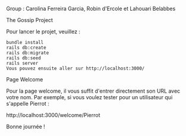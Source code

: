 Group : Carolina Ferreira Garcia, Robin d'Ercole et Lahouari Belabbes 


The Gossip Project

Pour lancer le projet, veuillez :

    bundle install
    rails db:create
    rails db:migrate
    rails db:seed
    rails server
    Vous pouvez ensuite aller sur http://localhost:3000/

Page Welcome

Pour la page welcome, il vous suffit d'entrer directement son URL avec votre nom. Par exemple, si vous voulez tester pour un utilisateur qui s'appelle Pierrot :

http://localhost:3000/welcome/Pierrot

Bonne journée ! 
